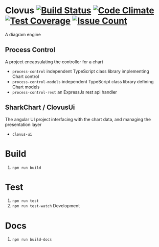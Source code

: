 # Clovus [![Build Status](https://travis-ci.org/GUSCRAWFORD/Clovus.svg?branch=master)](https://travis-ci.org/GUSCRAWFORD/Clovus) [![Code Climate](https://codeclimate.com/github/GUSCRAWFORD/Clovus/badges/gpa.svg)](https://codeclimate.com/github/GUSCRAWFORD/Clovus) [![Test Coverage](https://codeclimate.com/github/GUSCRAWFORD/Clovus/badges/coverage.svg)](https://codeclimate.com/github/GUSCRAWFORD/Clovus/coverage) [![Issue Count](https://codeclimate.com/github/GUSCRAWFORD/Clovus/badges/issue_count.svg)](https://codeclimate.com/github/GUSCRAWFORD/Clovus)

A diagram engine

## Process Control
A project encapsulating the controller for a chart
- `process-control` independent TypeScript class library implementing Chart control
- `process-control-models` independent TypeScript class library defining Chart models
- `process-control-rest` an ExpressJs rest api handler

## SharkChart / ClovusUi
The angular UI project interfacing with the chart data, and managing the presentation layer
- `clovus-ui`

# Build
1. `npm run build`

# Test
1. `npm run test`
2. `npm run test-watch` Development

# Docs
1. `npm run build-docs`
